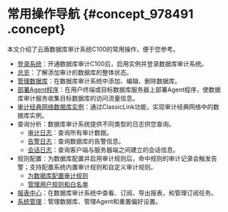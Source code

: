 # 常用操作导航 {#concept_978491 .concept}

本文介绍了云盾数据库审计系统C100的常用操作，便于您参考。

-   [登录系统](cn.zh-CN/用户指南（C100）/登录系统.md#)：开通数据库审计C100后，启用实例并登录数据库审计系统。
-   [总览](cn.zh-CN/用户指南（C100）/总览.md#)：了解添加审计的数据库的整体状态。
-   [管理数据库](cn.zh-CN/用户指南（C100）/管理数据库.md#)：在数据库审计系统中添加、编辑、删除数据库。
-   [部署Agent程序](cn.zh-CN/用户指南（C100）/部署Agent程序.md#)：在用户终端或目标数据库服务器上部署Agent程序，使数据库审计服务收集目标数据库的访问流量信息。
-   [审计经典网络数据库实例](cn.zh-CN/用户指南（C100）/审计经典网络数据库实例.md#)：通过ClassicLink功能，实现审计经典网络中的数据库实例。
-   查询分析：数据库审计系统提供不同类型的日志供您查询。
    -   [审计日志](cn.zh-CN/用户指南（C100）/查询分析/审计日志.md#)：查询所有审计数据。
    -   [告警日志](cn.zh-CN/用户指南（C100）/查询分析/告警日志.md#)：查询数据库的告警信息。
    -   [会话日志](cn.zh-CN/用户指南（C100）/查询分析/会话日志.md#)：查询客户端与服务器端之间建立的会话信息。
-   规则配置：为数据库配置并启用审计规则后，命中规则的审计记录会触发告警；支持配置系统内置审计规则和自定义审计规则。
    -   [为数据库配置审计规则](cn.zh-CN/用户指南（C100）/规则配置/为数据库配置审计规则.md#)
    -   [管理用户规则和白名单](cn.zh-CN/用户指南（C100）/规则配置/管理用户规则和白名单.md#)
-   [报表中心](cn.zh-CN/用户指南（C100）/报表中心.md#)：在数据库审计系统中查看、订阅、导出报表，和管理订阅任务。
-   [系统管理](cn.zh-CN/用户指南（C100）/系统管理.md#)：管理数据库、管理Agent和重置偏好设置。

